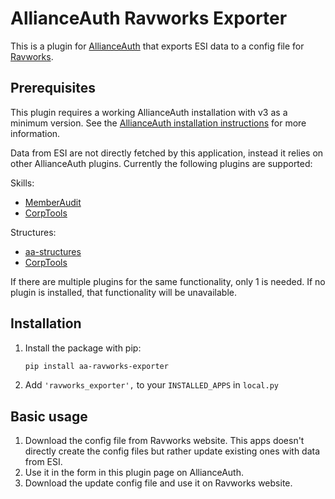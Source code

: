 # AllianceAuth Ravworks Exporter

This is a plugin for [AllianceAuth](https://gitlab.com/allianceauth/allianceauth) that exports ESI data to a config file for [Ravworks](https://ravworks.com/).

## Prerequisites

This plugin requires a working AllianceAuth installation with v3 as a minimum version. See the [AllianceAuth installation instructions](https://allianceauth.readthedocs.io/en/latest/installation/index.html) for more information.

Data from ESI are not directly fetched by this application, instead it relies on other AllianceAuth plugins. Currently the following plugins are supported:

Skills:

- [MemberAudit](https://apps.allianceauth.org/apps/detail/aa-memberaudit)
- [CorpTools](https://apps.allianceauth.org/apps/detail/allianceauth-corptools)

Structures:

- [aa-structures](https://apps.allianceauth.org/apps/detail/aa-structures)
- [CorpTools](https://apps.allianceauth.org/apps/detail/allianceauth-corptools)

If there are multiple plugins for the same functionality, only 1 is needed. If no plugin is installed, that functionality will be unavailable.

## Installation

1. Install the package with pip:

    ```bash
    pip install aa-ravworks-exporter
    ```

2. Add `'ravworks_exporter',` to your `INSTALLED_APPS` in `local.py`

## Basic usage

1. Download the config file from Ravworks website. This apps doesn't directly create the config files but rather update existing ones with data from ESI.
2. Use it in the form in this plugin page on AllianceAuth.
3. Download the update config file and use it on Ravworks website.
